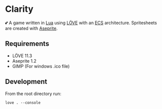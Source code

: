 # Clarity

💕 A game written in [Lua](http://www.lua.org) using [LÖVE](https://love2d.org) with an [ECS](https://en.wikipedia.org/wiki/Entity_component_system) architecture. Spritesheets are created with [Aseprite](https://www.aseprite.org).

## Requirements

- LÖVE 11.3
- Aseprite 1.2
- GIMP (For windows .ico file)

## Development

From the root directory run:
```
love . --console
```